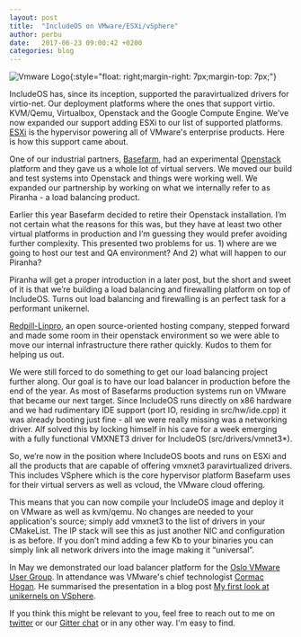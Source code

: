 ```yaml
---
layout: post
title:  "IncludeOS on VMware/ESXi/vSphere"
author: perbu
date:   2017-06-23 09:00:42 +0200
categories: blog
---
```


![Vmware Logo]({{site-url}}/media/vmware-logo-500px.png){:style="float: right;margin-right: 7px;margin-top: 7px;"}

IncludeOS has, since its inception, supported the paravirtualized drivers for virtio-net. Our deployment platforms where the ones that support virtio. KVM/Qemu, Virtualbox, Openstack and the Google Compute Engine.  We’ve now expanded our support adding ESXi to our list of supported platforms. [ESXi](https://www.vmware.com/products/vsphere-hypervisor.html) is the hypervisor powering all of VMware's enterprise products. Here is how this support came about.

One of our industrial partners, [Basefarm](http://www.basefarm.com), had an experimental [Openstack](https://www.openstack.org) platform and they gave us a whole lot of virtual servers. We moved our build and test systems into Openstack and things were working well. We expanded our partnership by working on what we internally refer to as Piranha - a load balancing product.

Earlier this year Basefarm decided to retire their Openstack installation. I’m not certain what the reasons for this was, but they have at least two other virtual platforms in production and I’m guessing they would prefer avoiding further complexity. This presented two problems for us. 1) where are we going to host our test and QA environment? And 2) what will happen to our Piranha?

Piranha will get a proper introduction in a later post, but the short and sweet of it is that we’re building a load balancing and firewalling platform on top of IncludeOS. Turns out load balancing and firewalling is an perfect task for a performant unikernel.

[Redpill-Linpro](https://www.redpill-linpro.com), an open source-oriented hosting company, stepped forward and made some room in their openstack environment so we were able to move our internal infrastructure there rather quickly. Kudos to them for helping us out.

We were still forced to do something to get our load balancing project further along. Our goal is to have our load balancer in production before the end of the year. As most of Basefarms production systems run on VMware that became our next target. Since IncludeOS runs directly on x86 hardware and we had rudimentary IDE support (port IO, residing in src/hw/ide.cpp)  it was already booting just fine - all we were really missing was a networking driver.  Alf solved this by locking himself in his cave for a week emerging with a fully functional VMXNET3 driver for IncludeOS (src/drivers/vmnet3*).

So, we’re now in the position where IncludeOS boots and runs on ESXi and all the products that are capable of offering vmxnet3 paravirtualized drivers. This includes VSphere which is the core hypervisor platform Basefarm uses for their virtual servers as well as vcloud, the VMware cloud offering.

This means that you can now compile your IncludeOS image and deploy it on VMware as well as kvm/qemu. No changes are needed to your application's source; simply add vmxnet3 to the list of drivers in your CMakeList. The IP stack will see this as just another NIC and configuration is as before. If you don’t mind adding a few Kb to your binaries you can simply link all network drivers into the image making it  “universal”.

In May we demonstrated our load balancer platform for the [Oslo VMware User Group](http://www.vmnug.no). In attendance was VMware's chief technologist [Cormac Hogan](http://cormachogan.com). He summarised the presentation in a blog post [My first look at unikernels on VSphere](http://cormachogan.com/2017/06/20/first-look-unikernels-vsphere/).

If you think this might be relevant to you, feel free to reach out to me on [twitter](https://www.twitter.com/perbu) or our [Gitter chat](https://gitter.im/hioa-cs/IncludeOS) or in any other way. I'm easy to find.
